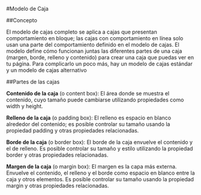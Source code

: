 #Modelo de Caja

##Concepto

El modelo de cajas completo se aplica a cajas que presentan comportamiento en bloque; las cajas con comportamiento en línea solo usan una parte del comportamiento definido en el modelo de cajas. El modelo define cómo funcionan juntas las diferentes partes de una caja (margen, borde, relleno y contenido) para crear una caja que puedas ver en tu página. Para complicarlo un poco más, hay un modelo de cajas estándar y un modelo de cajas alternativo

##Partes de las cajas

**Contenido de la caja** (o content box): El área donde se muestra el contenido, cuyo tamaño puede cambiarse utilizando propiedades como width y height.

**Relleno de la caja** (o padding box): El relleno es espacio en blanco alrededor del contenido; es posible controlar su tamaño usando la propiedad padding y otras propiedades relacionadas.

**Borde de la caja** (o border box): El borde de la caja envuelve el contenido y el de relleno. Es posible controlar su tamaño y estilo utilizando la propiedad border y otras propiedades relacionadas.

**Margen de la caja** (o margin box): El margen es la capa más externa. Envuelve el contenido, el relleno y el borde como espacio en blanco entre la caja y otros elementos. Es posible controlar su tamaño usando la propiedad margin y otras propiedades relacionadas.
